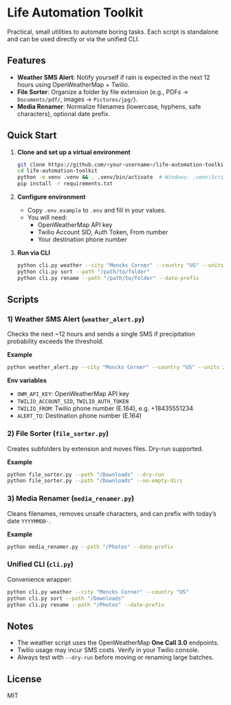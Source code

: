 # Life Automation Toolkit

Practical, small utilities to automate boring tasks. Each script is standalone and can be used directly or via the unified CLI.

## Features

- **Weather SMS Alert**: Notify yourself if rain is expected in the next 12 hours using OpenWeatherMap + Twilio.
- **File Sorter**: Organize a folder by file extension (e.g., PDFs → `Documents/pdf/`, images → `Pictures/jpg/`).
- **Media Renamer**: Normalize filenames (lowercase, hyphens, safe characters), optional date prefix.

## Quick Start

1. **Clone and set up a virtual environment**
   ```bash
   git clone https://github.com/<your-username>/life-automation-toolkit.git
   cd life-automation-toolkit
   python -m venv .venv && . .venv/bin/activate  # Windows: .venv\Scripts\activate
   pip install -r requirements.txt
   ```

2. **Configure environment**
   - Copy `.env.example` to `.env` and fill in your values.
   - You will need:
     - OpenWeatherMap API key
     - Twilio Account SID, Auth Token, From number
     - Your destination phone number

3. **Run via CLI**
   ```bash
   python cli.py weather --city "Moncks Corner" --country "US" --units imperial --threshold 0.1
   python cli.py sort --path "/path/to/folder"
   python cli.py rename --path "/path/to/folder" --date-prefix
   ```

## Scripts

### 1) Weather SMS Alert (`weather_alert.py`)
Checks the next ~12 hours and sends a single SMS if precipitation probability exceeds the threshold.

**Example**
```bash
python weather_alert.py --city "Moncks Corner" --country "US" --units imperial --threshold 0.2
```

**Env variables**
- `OWM_API_KEY`: OpenWeatherMap API key
- `TWILIO_ACCOUNT_SID`, `TWILIO_AUTH_TOKEN`
- `TWILIO_FROM`: Twilio phone number (E.164), e.g. +18435551234
- `ALERT_TO`: Destination phone number (E.164)

### 2) File Sorter (`file_sorter.py`)
Creates subfolders by extension and moves files. Dry-run supported.

**Example**
```bash
python file_sorter.py --path "/Downloads" --dry-run
python file_sorter.py --path "/Downloads" --no-empty-dirs
```

### 3) Media Renamer (`media_renamer.py`)
Cleans filenames, removes unsafe characters, and can prefix with today’s date `YYYYMMDD-`.

**Example**
```bash
python media_renamer.py --path "/Photos" --date-prefix
```

### Unified CLI (`cli.py`)
Convenience wrapper:
```bash
python cli.py weather --city "Moncks Corner" --country "US"
python cli.py sort --path "/Downloads"
python cli.py rename --path "/Photos" --date-prefix
```

## Notes

- The weather script uses the OpenWeatherMap **One Call 3.0** endpoints.
- Twilio usage may incur SMS costs. Verify in your Twilio console.
- Always test with `--dry-run` before moving or renaming large batches.

## License

MIT

